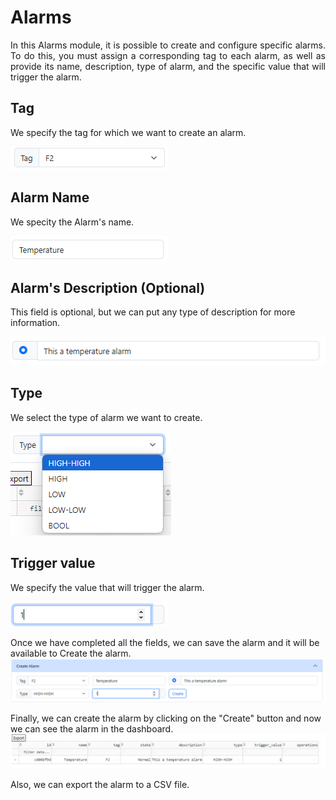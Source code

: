 # Alarms
<div style="text-align:justify;">
In this Alarms module, it is possible to create and configure specific alarms. To do this, you must assign a corresponding tag to each alarm, as well as provide its name, description, type of alarm, and the specific value that will trigger the alarm.
</div>


## Tag 
We specify the tag for which we want to create an alarm.

![alt text](images/image.png)

## Alarm Name
We specity the Alarm's name.

![alt text](images/image1.png)

## Alarm's Description (Optional)
This field is optional, but we can put any type of description for more information.

![alt text](images/image2.png)

## Type
We select the type of alarm we want to create.

![alt text](images/image3.png)

## Trigger value
We specify the value that will trigger the alarm.

![alt text](images/image4.png)

Once  we have completed all the fields, we can save the alarm and it will be available to Create the alarm.
![alt text](images/image5.png)

Finally,  we can create the alarm by clicking on the "Create" button and now we can see  the alarm in the dashboard.
![alt text](images/image6.png)

Also, we can export  the alarm to a CSV file.





